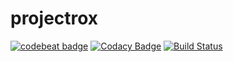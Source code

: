 # projectrox
<a href="https://codebeat.co/projects/github-com-roxannasabando-projectrox-master"><img alt="codebeat badge" src="https://codebeat.co/badges/e09175a5-a241-4ec1-823e-2518ac8caf49" /></a> [![Codacy Badge](https://api.codacy.com/project/badge/Grade/b1f8ff6bd5454b769968dbcb87f313eb)](https://www.codacy.com/app/roxannasabando/projectrox?utm_source=github.com&amp;utm_medium=referral&amp;utm_content=RoxannaSabando/projectrox&amp;utm_campaign=Badge_Grade) [![Build Status](https://travis-ci.com/RoxannaSabando/projectrox.svg?branch=master)](https://travis-ci.com/RoxannaSabando/projectrox)
